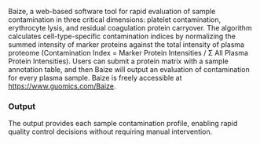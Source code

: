 Baize, a web-based software tool for rapid evaluation of sample contamination in three critical dimensions: platelet contamination, erythrocyte lysis, and residual coagulation protein carryover. The algorithm calculates cell-type-specific contamination indices by normalizing the summed intensity of marker proteins against the total intensity of plasma proteome (Contamination Index = Marker Protein Intensities / Σ All Plasma Protein Intensities). Users can submit a protein matrix with a sample annotation table, and then Baize will output an evaluation of contamination for every plasma sample. Baize is freely accessible at https://www.guomics.com/Baize.

### Output
The output provides each sample contamination profile, enabling rapid quality control decisions without requiring manual intervention.

